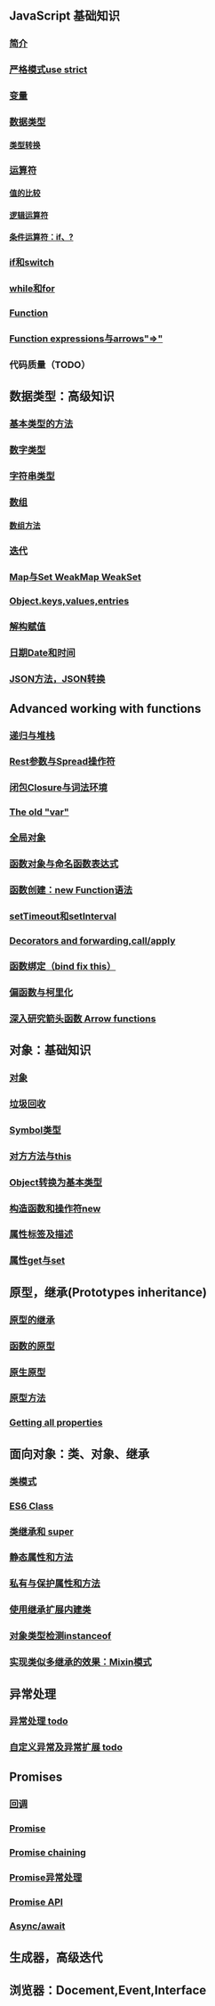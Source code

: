 JavaScript 基础知识
---
### [简介](introduce.md)
### [严格模式use strict](useStrict.md)
### [变量](variable.md)
### [数据类型](dataType.md)
#### [类型转换](typeConversion.md)
### [运算符](operator.md)
#### [值的比较](valueCompare.md)
#### [逻辑运算符](logicalOperator.md)
#### [条件运算符：if、?](conditionOperator.md)
### [if和switch](whileAndFor.md)
### [while和for](whileAndFor.md)
### [Function](function.md)
### [Function expressions与arrows"=>"](FunctionExpressionAndArrows.md)
### 代码质量（TODO）

数据类型：高级知识
---
### [基本类型的方法](methodOfPrimitive.md)
### [数字类型](numbers.md)
### [字符串类型](string.md)
### [数组](array.md)
#### [数组方法](arrayMethod.md)
### [迭代](Iterable.md)
### [Map与Set WeakMap WeakSet](MapAndSet.md)
### [Object.keys,values,entries](kyesValuesEntires.md)
### [解构赋值](destructingAssignment.md)
### [日期Date和时间](Date.md)
### [JSON方法，JSON转换](json.md)

Advanced working with functions
---

### [递归与堆栈](recursionAndStack.md)
### [Rest参数与Spread操作符](restAdnSpread.md)
### [闭包Closure与词法环境](closureAndLexicalEnviroment.md)
### [The old "var"](var.md)
### [全局对象](gloablObject.md)
### [函数对象与命名函数表达式](functionObjectAndNFE.md)
### [函数创建：new Function语法](newFunction.md)
### [setTimeout和setInterval](setTimeoutAndSetInterval.md)
### [Decorators and forwarding,call/apply]()
### [函数绑定（bind fix this）](functionBind.md)
### [偏函数与柯里化](curryingAndPartials.md)
### [深入研究箭头函数 Arrow functions](arrowFunctionDetail.md)

对象：基础知识
---
### [对象](object.md)
### [垃圾回收](garbageCollection.md)
### [Symbol类型](symbol.md)
### [对方方法与this](methodAndthis.md)
### [Object转换为基本类型](objectToPrimitive.md)
### [构造函数和操作符new](constructorAndnew.md)
### [属性标签及描述](propertyFlagsAndDescriptors.md)
### [属性get与set](getterAndSetter.md)

原型，继承(Prototypes inheritance)
---
### [原型的继承](prototypalInheritance.md)
### [函数的原型](F.Prototype.md)
### [原生原型](nativePrototypes.md)
### [原型方法](prototypeMethods.md)
### [Getting all properties](gettingAllProperties.md)

面向对象：类、对象、继承
---
### [类模式](classPatterns.md)
### [ES6 Class](ES6Clss.md)
### [类继承和 super](inheritanceAndSuper.md)
### [静态属性和方法](staticPrototypeAndMethod.md)
### [私有与保护属性和方法](privateAndProtect.md)
### [使用继承扩展内建类](extendingBuild-inClasses.md)
### [对象类型检测instanceof](instanceof.md)
### [实现类似多继承的效果：Mixin模式](mixin.md)

异常处理
---

### [异常处理 todo](exception.md)
### [自定义异常及异常扩展 todo]()


Promises
---

### [回调](callback.md)
### [Promise](promise.md)
### [Promise chaining](promiseChaining.md)
### [Promise异常处理](promiseException.md)
### [Promise API](promiseAPI.md)
### [Async/await](asyncAndAwait.md)

## 生成器，高级迭代


浏览器：Docement,Event,Interface
---

